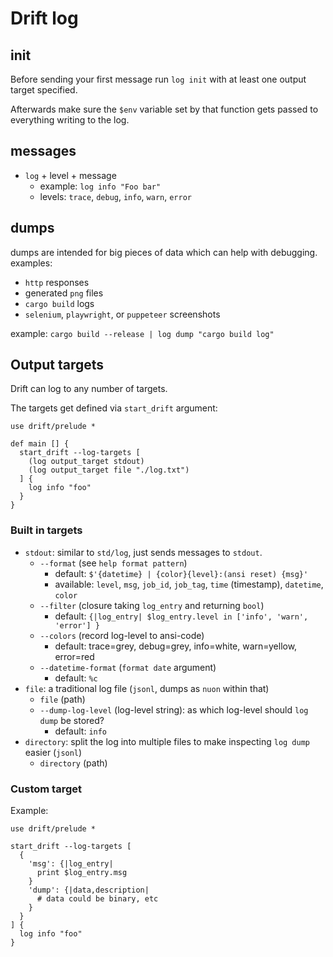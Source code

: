# Drift log

## init

Before sending your first message run `log init` with at least one output target specified.

Afterwards make sure the `$env` variable set by that function gets passed to everything
writing to the log.


## messages

* `log` + level + message
  * example: `log info "Foo bar"`
  * levels: `trace`, `debug`, `info`, `warn`, `error`

## dumps

dumps are intended for big pieces of data which can help with debugging.
examples:
* `http` responses
* generated `png` files
* `cargo build` logs
* `selenium`, `playwright`, or `puppeteer` screenshots

example: `cargo build --release | log dump "cargo build log"`

## Output targets

Drift can log to any number of targets.

The targets get defined via `start_drift` argument:

```nu
use drift/prelude *

def main [] {
  start_drift --log-targets [
    (log output_target stdout)
    (log output_target file "./log.txt")
  ] {
    log info "foo"
  }
}
```

### Built in targets

* `stdout`: similar to `std/log`, just sends messages to `stdout`.
  * `--format` (see `help format pattern`)
    * default: `$'{datetime} | {color}{level}:(ansi reset) {msg}'`
    * available: `level`, `msg`, `job_id`, `job_tag`, `time` (timestamp), `datetime`, `color`
  * `--filter` (closure taking `log_entry` and returning `bool`)
    * default: `{|log_entry| $log_entry.level in ['info', 'warn', 'error'] }`
  * `--colors` (record log-level to ansi-code)
    * default: trace=grey, debug=grey, info=white, warn=yellow, error=red
  * `--datetime-format` (`format date` argument)
    * default: `%c`
* `file`: a traditional log file (`jsonl`, dumps as `nuon` within that)
  * `file` (path)
  * `--dump-log-level` (log-level string): as which log-level should `log dump` be stored?
    * default: `info`
* `directory`: split the log into multiple files to make inspecting `log dump` easier (`jsonl`)
  * `directory` (path)

### Custom target

Example:

```nu
use drift/prelude *

start_drift --log-targets [
  {
    'msg': {|log_entry|
      print $log_entry.msg
    }
    'dump': {|data,description|
      # data could be binary, etc
    }
  }
] {
  log info "foo"
}
```
